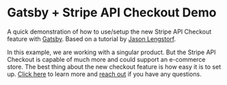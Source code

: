 # Gatsby + Stripe API Checkout Demo
A quick demonstration of how to use/setup the new Stripe API Checkout feature with [Gatsby](https://www.gatsbyjs.org/). Based on a tutorial by [Jason Lengstorf](https://twitter.com/jlengstorf). 

In this example, we are working with a singular product. But the Stripe API Checkout is capable of much more and could support an e-commerce store. The best thing about the new checkout feature is how easy it is to set up. [Click here](https://stripe.com/docs/payments/checkout) to learn more and [reach out](https://twitter.com/junocodes) if you have any questions. 
